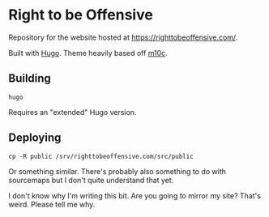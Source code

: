 # Right to be Offensive

Repository for the website hosted at https://righttobeoffensive.com/.

Built with [Hugo](https://gohugo.io/).  Theme heavily based off [m10c](https://github.com/vaga/hugo-theme-m10c).

## Building

```shell
hugo
```

Requires an "extended" Hugo version.

## Deploying

```shell
cp -R public /srv/righttobeoffensive.com/src/public
```

Or something similar.  There's probably also something to do with sourcemaps but I don't quite understand that yet.

I don't know why I'm writing this bit.  Are you going to mirror my site?  That's weird.  Please tell me why.
